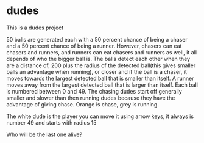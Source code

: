 # dudes
This is a dudes project

50 balls are generated each with a 50 percent chance of being a chaser and a 50 percent chance of being a runner. However, chasers can eat chasers and runners, and runners can eat chasers and runners as well, it all depends of who the bigger ball is. The balls detect each other when they are a distance of, 200 plus the radius of the detected ball(this gives smaller balls an advantage when running), or closer and if the ball is a chaser, it moves towards the largest detected ball that is smaller than itself. A runner moves away from the largest detected ball that is larger than itself. Each ball is numbered between 0 and 49. The chasing dudes start off generally smaller and slower than then running dudes because they have the advantage of giving chase. Orange is chase, grey is running.

The white dude is the player you can move it using arrow keys, it always is number 49 and starts with radius 15

Who will be the last one alive?
